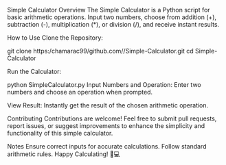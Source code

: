 
Simple Calculator
Overview
The Simple Calculator is a Python script for basic arithmetic operations. Input two numbers, choose from addition (+), subtraction (-), multiplication (*), or division (/), and receive instant results.

How to Use
Clone the Repository:

git clone https:/chamarac99/github.com//Simple-Calculator.git
cd Simple-Calculator

Run the Calculator:

python SimpleCalculator.py
Input Numbers and Operation:
Enter two numbers and choose an operation when prompted.

View Result:
Instantly get the result of the chosen arithmetic operation.

Contributing
Contributions are welcome! Feel free to submit pull requests, report issues, or suggest improvements to enhance the simplicity and functionality of this simple calculator.

Notes
Ensure correct inputs for accurate calculations.
Follow standard arithmetic rules.
Happy Calculating! 🧮💻
